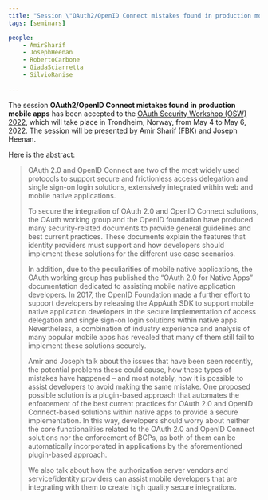 ```yaml
---
title: "Session \"OAuth2/OpenID Connect mistakes found in production mobile apps\" at OAuth Security Workshop 2022"
tags: [seminars]

people:
    - AmirSharif
    - JosephHeenan
    - RobertoCarbone
    - GiadaSciarretta    
    - SilvioRanise
     
---
```


The session **OAuth2/OpenID Connect mistakes found in production mobile apps** has been accepted to the [OAuth Security Workshop (OSW) 2022](https://oauth.secworkshop.events/osw2022), which will take place in Trondheim, Norway, from May 4 to May 6, 2022. The session will be presented by Amir Sharif (FBK) and Joseph Heenan.

Here is the abstract:

<blockquote>
<p>OAuth 2.0 and OpenID Connect are two of the most widely used protocols
to support secure and frictionless access delegation and single sign-on
login solutions, extensively integrated within web and mobile native
applications.</p>

<p>To secure the integration of OAuth 2.0 and OpenID Connect solutions, the
OAuth working group and the OpenID foundation have produced many
security-related documents to provide general guidelines and best
current practices. These documents explain the features that identity
providers must support and how developers should implement these
solutions for the different use case scenarios.</p>

<p>In addition, due to the peculiarities of mobile native applications, the
OAuth working group has published the “OAuth 2.0 for Native Apps”
documentation dedicated to assisting mobile native application
developers. In 2017, the OpenID Foundation made a further effort to
support developers by releasing the AppAuth SDK to support mobile native
application developers in the secure implementation of access delegation
and single sign-on login solutions within native apps. Nevertheless, a
combination of industry experience and analysis of many popular mobile
apps has revealed that many of them still fail to implement these
solutions securely.</p>

<p>Amir and Joseph talk about the issues that have been seen recently, the
potential problems these could cause, how these types of mistakes have
happened – and most notably, how it is possible to assist developers to
avoid making the same mistake. One proposed possible solution is a
plugin-based approach that automates the enforcement of the best current
practices for OAuth 2.0 and OpenID Connect-based solutions within native
apps to provide a secure implementation. In this way, developers should
worry about neither the core functionalities related to the OAuth 2.0
and OpenID Connect solutions nor the enforcement of BCPs, as both of
them can be automatically incorporated in applications by the
aforementioned plugin-based approach.</p>

<p>We also talk about how the authorization server vendors and
service/identity providers can assist mobile developers that are
integrating with them to create high quality secure integrations.</p>
</blockquote>